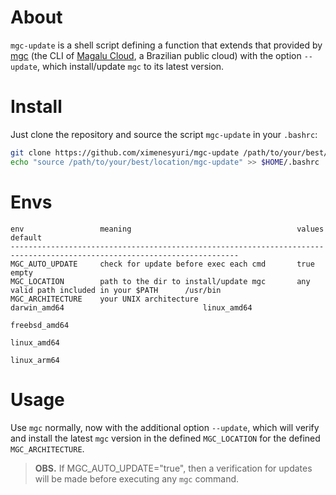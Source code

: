 # About

`mgc-update` is a shell script defining a function that extends that provided by [mgc](https://github.com/MagaluCloud/mgccli) (the CLI of [Magalu Cloud](https://magalu.cloud/), a Brazilian public cloud) with the option `--update`, which install/update `mgc` to its latest version.

# Install

Just clone the repository and source the script `mgc-update` in your `.bashrc`:

```bash
git clone https://github.com/ximenesyuri/mgc-update /path/to/your/best/location
echo "source /path/to/your/best/location/mgc-update" >> $HOME/.bashrc
```

# Envs

```
env                 meaning                                     values                                     default
-------------------------------------------------------------------------------------------------------------------------     
MGC_AUTO_UPDATE     check for update before exec each cmd       true                                       empty
MGC_LOCATION        path to the dir to install/update mgc       any valid path included in your $PATH      /usr/bin
MGC_ARCHITECTURE    your UNIX architecture                      darwin_amd64                               linux_amd64
                                                                freebsd_amd64
                                                                linux_amd64
                                                                linux_arm64                    
```

# Usage

Use `mgc` normally, now with the additional option `--update`, which will verify and install the latest `mgc` version in the defined `MGC_LOCATION` for the defined `MGC_ARCHITECTURE`.

> **OBS.** If MGC_AUTO_UPDATE="true", then a verification for updates will be made before executing any `mgc` command.

